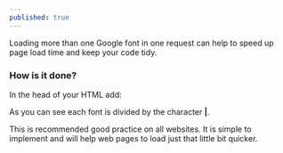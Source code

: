 ```yaml
---
published: true
---
```

Loading more than one Google font in one request can help to speed up page load time and keep your code tidy.

### How is it done?
In the head of your HTML add:

<link href="http://fonts.googleapis.com/css?		family=Lato:300,400,400italic,600,700|Raleway:300,400,500,600,700|Crete+Round:400italic" rel="stylesheet" type="text/css" />

As you can see each font is divided by the character **|**.

This is recommended good practice on all websites. It is simple to implement and will help web pages to load just that little bit quicker.

